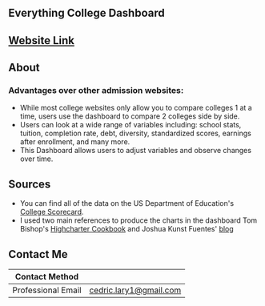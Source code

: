 ## Everything College Dashboard

## [Website Link](https://loganlary.shinyapps.io/shiny_college_app/)

## About

### Advantages over other admission websites: 

+ While most college websites only allow you to compare colleges 1 at a time, users use the dashboard to compare 2 colleges side by side. 
+ Users can look at a wide range of variables including: school stats, tuition, completion rate, debt, diversity, standardized scores, earnings after enrollment, and many more. 
+ This Dashboard allows users to adjust variables and observe changes over time. 



## Sources

+ You can find all of the data on the US Department of Education's [College Scorecard](https://collegescorecard.ed.gov/data/).
+ I used two main references to produce the charts in the dashboard Tom Bishop's [Highcharter Cookbook](https://www.tmbish.me/lab/highcharter-cookbook/) and Joshua Kunst Fuentes' [blog](http://jkunst.com/blog/posts/2019-02-04-using-tooltips-in-unexpected-ways/)

## Contact Me

|**Contact Method**  |                          |
| -------------------| -------------------------|
| Professional Email | cedric.lary1@gmail.com   |
